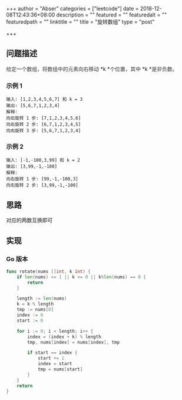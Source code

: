 +++
author = "Abser"
categories = ["leetcode"]
date = 2018-12-08T12:43:36+08:00
description = ""
featured = ""
featuredalt = ""
featuredpath = ""
linktitle = ""
title = "旋转数组"
type = "post"

+++

## 问题描述
<span data-type="color" style="color:rgb(51, 51, 51)"><span data-type="background" style="background-color:rgb(255, 255, 255)">给定一个数组，将数组中的元素向右移动 </span></span>*k *<span data-type="color" style="color:rgb(51, 51, 51)"><span data-type="background" style="background-color:rgb(255, 255, 255)">个位置，其中 </span></span>*k *<span data-type="color" style="color:rgb(51, 51, 51)"><span data-type="background" style="background-color:rgb(255, 255, 255)">是非负数。</span></span>
### __示例 1__

```plain
输入: [1,2,3,4,5,6,7] 和 k = 3
输出: [5,6,7,1,2,3,4]
解释:
向右旋转 1 步: [7,1,2,3,4,5,6]
向右旋转 2 步: [6,7,1,2,3,4,5]
向右旋转 3 步: [5,6,7,1,2,3,4]
```

### __示例 2__

```plain
输入: [-1,-100,3,99] 和 k = 2
输出: [3,99,-1,-100]
解释: 
向右旋转 1 步: [99,-1,-100,3]
向右旋转 2 步: [3,99,-1,-100]
```

## 思路
对应的两数互换即可
## 实现

### __Go 版本__

```go
func rotate(nums []int, k int) {
	if len(nums) <= 1 || k <= 0 || k%len(nums) == 0 {
		return
	}

	length := len(nums)
	k = k % length
	tmp := nums[0]
	index := 0
	start := 0

	for i := 0; i < length; i++ {
		index = (index + k) % length
		tmp, nums[index] = nums[index], tmp

		if start == index {
			start += 1
			index = start
			tmp = nums[start]
		}
	}
	return
}
```

